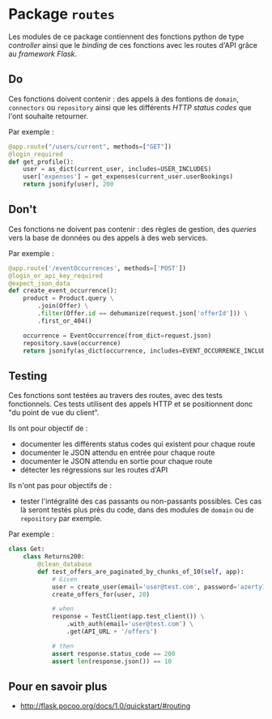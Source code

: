 # Package `routes`
Les modules de ce package contiennent des fonctions python de type _controller_ ainsi que le _binding_ de ces fonctions
avec les routes d'API grâce au _framework Flask_.

## Do
Ces fonctions doivent contenir : des appels à des fontions de `domain`, `connectors` ou `repository` ainsi que
les différents _HTTP status codes_ que l'ont souhaite retourner.

Par exemple :
```python
@app.route("/users/current", methods=["GET"])
@login_required
def get_profile():
    user = as_dict(current_user, includes=USER_INCLUDES)
    user['expenses'] = get_expenses(current_user.userBookings)
    return jsonify(user), 200
```

## Don't
Ces fonctions ne doivent pas contenir : des règles de gestion, des _queries_ vers la base de données ou des appels à des
web services.

Par exemple :
```python
@app.route('/eventOccurrences', methods=['POST'])
@login_or_api_key_required
@expect_json_data
def create_event_occurrence():
    product = Product.query \
        .join(Offer) \
        .filter(Offer.id == dehumanize(request.json['offerId'])) \
        .first_or_404()

    occurrence = EventOccurrence(from_dict=request.json)
    repository.save(occurrence)
    return jsonify(as_dict(occurrence, includes=EVENT_OCCURRENCE_INCLUDES)), 201
```

## Testing
Ces fonctions sont testées au travers des routes, avec des tests fonctionnels. Ces tests utilisent des appels HTTP et
se positionnent donc "du point de vue du client".

Ils ont pour objectif de :
* documenter les différents status codes qui existent pour chaque route
* documenter le JSON attendu en entrée pour chaque route
* documenter le JSON attendu en sortie pour chaque route
* détecter les régressions sur les routes d'API

Ils n'ont pas pour objectifs de :
* tester l'intégralité des cas passants ou non-passants possibles. Ces cas là seront testés plus près du code, dans des
modules de `domain` ou de `repository` par exemple.

Par exemple :
```python
class Get:
    class Returns200:
        @clean_database
        def test_offers_are_paginated_by_chunks_of_10(self, app):
            # Given
            user = create_user(email='user@test.com', password='azerty123')
            create_offers_for(user, 20)

            # when
            response = TestClient(app.test_client()) \
                .with_auth(email='user@test.com') \
                .get(API_URL + '/offers')

            # then
            assert response.status_code == 200
            assert len(response.json()) == 10
```

## Pour en savoir plus
* http://flask.pocoo.org/docs/1.0/quickstart/#routing
